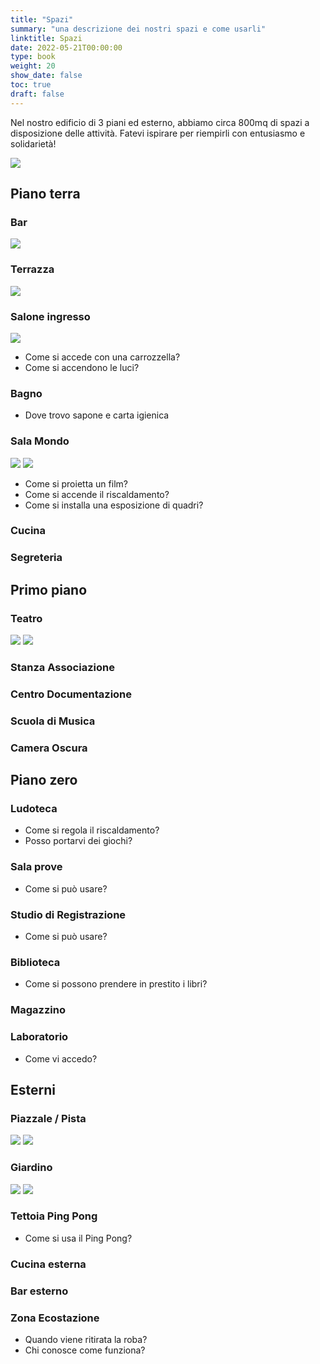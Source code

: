 ```yaml
---
title: "Spazi"
summary: "una descrizione dei nostri spazi e come usarli"
linktitle: Spazi
date: 2022-05-21T00:00:00
type: book
weight: 20
show_date: false
toc: true
draft: false
---
```


Nel nostro edificio di 3 piani ed esterno, abbiamo circa 800mq di spazi a disposizione delle attività. Fatevi ispirare per riempirli con entusiasmo e solidarietà!

![](spazi/esterno.webp)

## Piano terra

### Bar
![](spazi/bar.webp)

### Terrazza
![](spazi/terrazza.webp)

### Salone ingresso
![](spazi/mercatino.webp)

- Come si accede con una carrozzella?
- Come si accendono le luci?

### Bagno

- Dove trovo sapone e carta igienica

### Sala Mondo
![](spazi/sala_mondo.webp)
![](spazi/sala_mondo_piano.webp)

- Come si proietta un film?
- Come si accende il riscaldamento?
- Come si installa una esposizione di quadri?

### Cucina

### Segreteria

## Primo piano

### Teatro
![](spazi/teatro.webp)
![](spazi/teatro_conferenza.webp)

### Stanza Associazione

### Centro Documentazione

### Scuola di Musica

### Camera Oscura

## Piano zero

### Ludoteca
- Come si regola il riscaldamento?
- Posso portarvi dei giochi?

### Sala prove
- Come si può usare?


### Studio di Registrazione
- Come si può usare?


### Biblioteca
- Come si possono prendere in prestito i libri?
  
### Magazzino

### Laboratorio
- Come vi accedo?


## Esterni

### Piazzale / Pista
![](spazi/piazzale.webp)
![](spazi/pista.webp)

### Giardino
![](spazi/calcino.webp)
![](spazi/giardino.webp)

### Tettoia Ping Pong
- Come si usa il Ping Pong?

### Cucina esterna

### Bar esterno

### Zona Ecostazione
- Quando viene ritirata la roba?
- Chi conosce come funziona?

